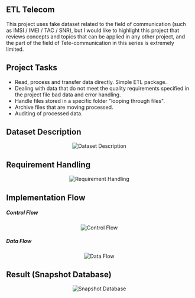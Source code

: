 ## ETL Telecom 
 This project uses fake dataset related to the field of communication (such as IMSI / IMEI / TAC / SNR), but I would like to highlight this project that reviews concepts and topics that can be applied in any other project, and the part of the field of Tele-communication in this series is extremely limited.
 
## Project Tasks
 
- Read, process and transfer data directly. Simple ETL package.
- Dealing with data that do not meet the quality requirements specified in the project file bad data and error handling.
- Handle files stored in a specific folder "looping through files".
- Archive files that are moving processed.
- Auditing of processed data.

## Dataset Description

<div align= "center">

  ![Dataset Description](https://github.com/Abdelrhman2022/ETL-Telecom/blob/main/Telecom/images/Description.JPG)

</div>

## Requirement Handling

<div align= "center">

  ![Requirement Handling](https://github.com/Abdelrhman2022/ETL-Telecom/blob/main/Telecom/images/Requirement%20Handling.JPG)

</div>

## Implementation Flow 

##### Control Flow
<div align= "center">

  ![Control Flow](https://github.com/Abdelrhman2022/ETL-Telecom/blob/main/Telecom/images/Control%20Flow.JPG)

</div>

##### Data Flow
<div align= "center">

  ![Data Flow](https://github.com/Abdelrhman2022/ETL-Telecom/blob/main/Telecom/images/Data%20Flow.JPG)

</div>


## Result (Snapshot Database)

<div align= "center">

  ![Snapshot Database](https://github.com/Abdelrhman2022/ETL-Telecom/blob/main/Telecom/images/Snapshot%20Database.JPG)

</div>



